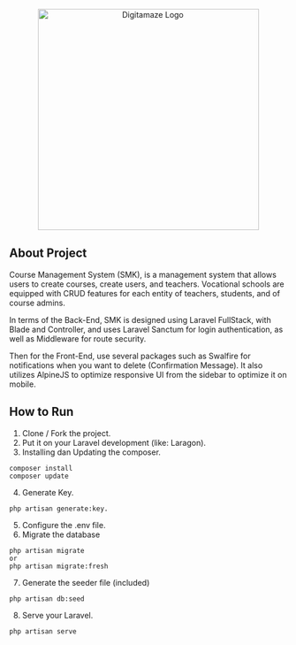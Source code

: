 <p align="center"><a href="https://laravel.com" target="_blank"><img src=https://digitamaze.com/static/media/logo.38073d0586cc880d8588.png width="400" alt="Digitamaze Logo"></a></p>

## About Project
Course Management System (SMK), is a management system that allows users to create courses, create users, and teachers. Vocational schools are equipped with CRUD features for each entity of teachers, students, and of course admins.

In terms of the Back-End, SMK is designed using Laravel FullStack, with Blade and Controller, and uses Laravel Sanctum for login authentication, as well as Middleware for route security.

Then for the Front-End, use several packages such as Swalfire for notifications when you want to delete (Confirmation Message). It also utilizes AlpineJS to optimize responsive UI from the sidebar to optimize it on mobile.

## How to Run

1. Clone / Fork the project.
2. Put it on your Laravel development (like: Laragon).
3. Installing dan Updating the composer.
```
composer install
composer update
```
4. Generate Key.
```
php artisan generate:key.
```
5. Configure the .env file.
6. Migrate the database
```
php artisan migrate
or
php artisan migrate:fresh
```
7. Generate the seeder file (included)
```
php artisan db:seed
```
8. Serve your Laravel.
```
php artisan serve
```


